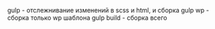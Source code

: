 gulp  - отслежнивание изменений в scss и html, и сборка
gulp wp - сборка только wp шаблона
gulp build - сборка всего